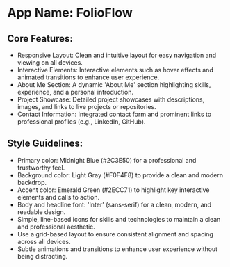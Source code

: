 # **App Name**: FolioFlow

## Core Features:

- Responsive Layout: Clean and intuitive layout for easy navigation and viewing on all devices.
- Interactive Elements: Interactive elements such as hover effects and animated transitions to enhance user experience.
- About Me Section: A dynamic 'About Me' section highlighting skills, experience, and a personal introduction.
- Project Showcase: Detailed project showcases with descriptions, images, and links to live projects or repositories.
- Contact Information: Integrated contact form and prominent links to professional profiles (e.g., LinkedIn, GitHub).

## Style Guidelines:

- Primary color: Midnight Blue (#2C3E50) for a professional and trustworthy feel.
- Background color: Light Gray (#F0F4F8) to provide a clean and modern backdrop.
- Accent color: Emerald Green (#2ECC71) to highlight key interactive elements and calls to action.
- Body and headline font: 'Inter' (sans-serif) for a clean, modern, and readable design.
- Simple, line-based icons for skills and technologies to maintain a clean and professional aesthetic.
- Use a grid-based layout to ensure consistent alignment and spacing across all devices.
- Subtle animations and transitions to enhance user experience without being distracting.
